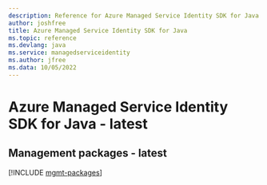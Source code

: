 ```yaml
---
description: Reference for Azure Managed Service Identity SDK for Java
author: joshfree
title: Azure Managed Service Identity SDK for Java
ms.topic: reference
ms.devlang: java
ms.service: managedserviceidentity
ms.author: jfree
ms.data: 10/05/2022
---
```

# Azure Managed Service Identity SDK for Java - latest

## Management packages - latest
[!INCLUDE [mgmt-packages](managed-service-identity-mgmt-index.md)]
